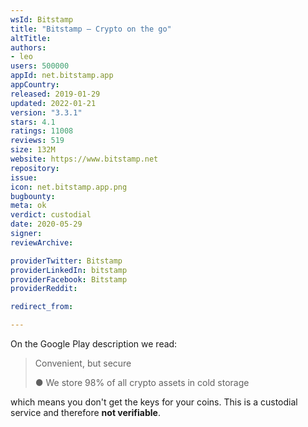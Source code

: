 ```yaml
---
wsId: Bitstamp
title: "Bitstamp – Crypto on the go"
altTitle: 
authors:
- leo
users: 500000
appId: net.bitstamp.app
appCountry: 
released: 2019-01-29
updated: 2022-01-21
version: "3.3.1"
stars: 4.1
ratings: 11008
reviews: 519
size: 132M
website: https://www.bitstamp.net
repository: 
issue: 
icon: net.bitstamp.app.png
bugbounty: 
meta: ok
verdict: custodial
date: 2020-05-29
signer: 
reviewArchive:

providerTwitter: Bitstamp
providerLinkedIn: bitstamp
providerFacebook: Bitstamp
providerReddit: 

redirect_from:

---
```


On the Google Play description we read:

> Convenient, but secure
>
> ● We store 98% of all crypto assets in cold storage

which means you don't get the keys for your coins. This is a custodial service
and therefore **not verifiable**.
